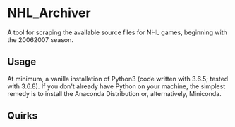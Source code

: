 # NHL_Archiver
A tool for scraping the available source files for NHL games, beginning with the 20062007 season.

## Usage
At minimum, a vanilla installation of Python3 (code written with 3.6.5; tested with 3.6.8). If you don't already have Python on your machine, the simplest remedy is to install the Anaconda Distribution or, alternatively, Miniconda.

## Quirks
